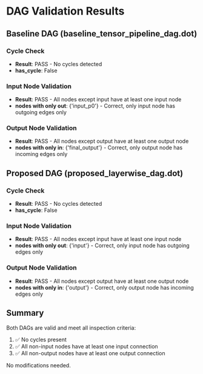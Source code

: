 # DAG Validation Results

## Baseline DAG (baseline_tensor_pipeline_dag.dot)

### Cycle Check
- **Result**: PASS - No cycles detected
- **has_cycle**: False

### Input Node Validation
- **Result**: PASS - All nodes except input have at least one input node
- **nodes with only out**: {'input_p0'} - Correct, only input node has outgoing edges only

### Output Node Validation  
- **Result**: PASS - All nodes except output have at least one output node
- **nodes with only in**: {'final_output'} - Correct, only output node has incoming edges only

## Proposed DAG (proposed_layerwise_dag.dot)

### Cycle Check
- **Result**: PASS - No cycles detected
- **has_cycle**: False

### Input Node Validation
- **Result**: PASS - All nodes except input have at least one input node
- **nodes with only out**: {'input'} - Correct, only input node has outgoing edges only

### Output Node Validation
- **Result**: PASS - All nodes except output have at least one output node
- **nodes with only in**: {'output'} - Correct, only output node has incoming edges only

## Summary
Both DAGs are valid and meet all inspection criteria:
1. ✅ No cycles present
2. ✅ All non-input nodes have at least one input connection
3. ✅ All non-output nodes have at least one output connection

No modifications needed.